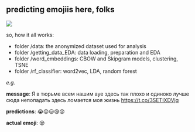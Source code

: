 ## predicting emojiis here, folks

![](https://i.kym-cdn.com/photos/images/original/001/274/468/20b.gif)

so, how it all works:

* folder /data: the anonymized dataset used for analysis
* folder /getting_data_EDA: data loading, preparation and EDA 
* folder /word_embeddings: CBOW and Skipgram models, clustering, TSNE 
* folder /rf_classifier: word2vec, LDA, random forest

*e.g.*

**message**: Я в тюрьме всем нашим ауе здесь так плохо и одиноко лучше сюда непопадать здесь ломается моя жизнь https://t.co/3SETIXDVjq

**predictions**: 😭😔😒😪😢

**actual emoji**: 😪
